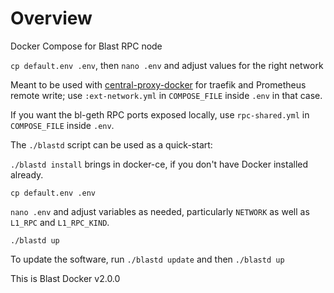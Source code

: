 # Overview

Docker Compose for Blast RPC node

`cp default.env .env`, then `nano .env` and adjust values for the right network

Meant to be used with [central-proxy-docker](https://github.com/CryptoManufaktur-io/central-proxy-docker) for traefik
and Prometheus remote write; use `:ext-network.yml` in `COMPOSE_FILE` inside `.env` in that case.

If you want the bl-geth RPC ports exposed locally, use `rpc-shared.yml` in `COMPOSE_FILE` inside `.env`.

The `./blastd` script can be used as a quick-start:

`./blastd install` brings in docker-ce, if you don't have Docker installed already.

`cp default.env .env`

`nano .env` and adjust variables as needed, particularly `NETWORK` as well as `L1_RPC` and `L1_RPC_KIND`.

`./blastd up`

To update the software, run `./blastd update` and then `./blastd up`

This is Blast Docker v2.0.0
